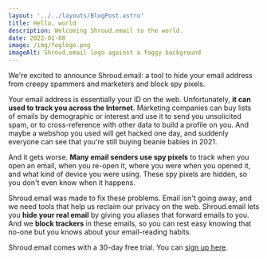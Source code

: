 ```yaml
---
layout: '../../layouts/BlogPost.astro'
title: Hello, world
description: Welcoming Shroud.email to the world.
date: 2022-01-08
image: /img/foglogo.png
imageAlt: Shroud.email logo against a foggy background
---
```


We're excited to announce Shroud.email: a tool to hide your email address from creepy spammers and marketers and block spy pixels.

Your email address is essentially your ID on the web. Unfortunately, **it can used to track you across the Internet**. Marketing companies can buy lists of emails by demographic or interest and use it to send you unsolicited spam, or to cross-reference with other data to build a profile on you. And maybe a webshop you used will get hacked one day, and suddenly everyone can see that you're still buying beanie babies in 2021.

And it gets worse. **Many email senders use spy pixels** to track when you open an email, when you re-open it, where you were when you opened it, and what kind of device you were using. These spy pixels are hidden, so you don't even know when it happens.

Shroud.email was made to fix these problems. Email isn't going away, and we need tools that help us reclaim our privacy on the web. Shroud.email lets you **hide your real email** by giving you aliases that forward emails to you. And we **block trackers** in these emails, so you can rest easy knowing that no-one but you knows about your email-reading habits.

Shroud.email comes with a 30-day free trial. You can [sign up here](https://app.shroud.email/users/register).
